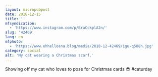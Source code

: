 ```yaml
---
layout: micropubpost
date: 2018-12-15
title: ''
mfsyndication:
  - 'https://www.instagram.com/p/BraCckplA2n/'
slug: '42469'
lang: en
mfphoto:
  - 'https://www.ohhelloana.blog/media/2018-12-42469/igu-q588h.jpg'
category: social
alt: 'My cat wearing a Christmas scarf.'
---
```

Showing off my cat who loves to pose for Christmas cards 😍 #caturday

